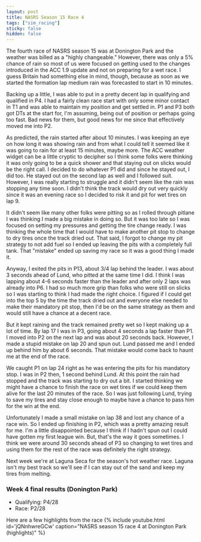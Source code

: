 ```yaml
---
layout: post
title: NASRS Season 15 Race 4
tags: ["sim_racing"]
sticky: false
hidden: false
---
```


The fourth race of NASRS season 15 was at Donington Park and the weather was billed as a "highly changeable."  However, there was only a 5% chance of rain so most of us were focused on getting used to the changes introduced in the ACC 1.9 update and not on preparing for a wet race.  I guess Britain had something else in mind, though, because as soon as we started the formation lap medium rain was forecasted to start in 10 minutes.

Backing up a little, I was able to put in a pretty decent lap in qualifying and qualified in P4.  I had a fairly clean race start with only some minor contact in T1 and was able to maintain my position and get settled in.  P1 and P3 both got DTs at the start for, I'm assuming, being out of position or perhaps going too fast.  Bad news for them, but good news for me since that effectively moved me into P2.

As predicted, the rain started after about 10 minutes.  I was keeping an eye on how long it was showing rain and from what I could tell it seemed like it was going to rain for at least 15 minutes, maybe more.  The ACC weather widget can be a little cryptic to decipher so I think some folks were thinking it was only going to be a quick shower and that staying out on slicks would be the right call.  I decided to do whatever P1 did and since he stayed out, I did too.  He stayed out on the second lap as well and I followed suit.  However, I was really starting to struggle and it didn't seem like the rain was stopping any time soon.  I didn't think the track would dry out very quickly since it was an evening race so I decided to risk it and pit for wet tires on lap 9.

It didn't seem like many other folks were pitting so as I rolled through pitlane I was thinking I made a big mistake in doing so.  But it was too late so I was focused on setting my pressures and getting the tire change ready.  I was thinking the whole time that I would have to make another pit stop to change to dry tires once the track dried out.  That said, I forgot to change my pit strategy to not add fuel so I ended up leaving the pits with a completely full tank.  That "mistake" ended up saving my race so it was a good thing I made it.

Anyway, I exited the pits in P13, about 3/4 lap behind the leader.  I was about 3 seconds ahead of Lund, who pitted at the same time I did.  I think I was lapping about 4-6 seconds faster than the leader and after only 2 laps was already into P6.  I had so much more grip than folks who were still on slicks so I was starting to think I had made the right choice.  I figured if I could get into the top 5 by the time the track dried out and everyone else needed to make their mandatory pit stop, then I'd be on the same strategy as them and would still have a chance at a decent race.

But it kept raining and the track remained pretty wet so I kept making up a lot of time.  By lap 17 I was in P3, going about 4 seconds a lap faster than P1.  I moved into P2 on the next lap and was about 20 seconds back.  However, I made a stupid mistake on lap 20 and spun out.  Lund passed me and I ended up behind him by about 6 seconds.  That mistake would come back to haunt me at the end of the race.

We caught P1 on lap 24 right as he was entering the pits for his mandatory stop.  I was in P2 then, 1 second behind Lund.  At this point the rain had stopped and the track was starting to dry out a bit.  I started thinking we might have a chance to finish the race on wet tires if we could keep them alive for the last 20 minutes of the race.  So I was just following Lund, trying to save my tires and stay close enough to maybe have a chance to pass him for the win at the end.

Unfortunately I made a small mistake on lap 38 and lost any chance of a race win.  So I ended up finishing in P2, which was a pretty amazing result for me.  I'm a little disappointed because I think if I hadn't spun out I could have gotten my first league win.  But, that's the way it goes sometimes.  I think we were around 30 seconds ahead of P3 so changing to wet tires and using them for the rest of the race was definitely the right strategy.

Next week we're at Laguna Seca for the season's hot weather race.  Laguna isn't my best track so we'll see if I can stay out of the sand and keep my tires from melting.

### Week 4 final results (Donington Park)
- Qualifying: P4/28
- Race: P2/28

Here are a few highlights from the race
{% include youtube.html id='jQNnhwreGCw' caption="NASRS season 15 race 4 at Donington Park (highlights)" %}